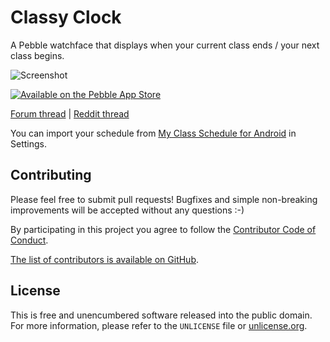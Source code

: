 # Classy Clock

A Pebble watchface that displays when your current class ends / your next class begins.

![Screenshot](https://files.app.net/nk5wM4y9.png)

[![Available on the Pebble App Store](http://pblweb.com/badge/52fd08542ace7afe350001de/orange/medium)](http://pblweb.com/appstore/52fd08542ace7afe350001de)

[Forum thread](http://forums.getpebble.com/discussion/11218/watchface-sdk-2-0-classy-clock-a-watchface-for-students-time-to-next-class) | [Reddit thread](https://pay.reddit.com/r/pebble/comments/1xtkcy/watch_face20_classy_clock_a_watchface_for/)

You can import your schedule from [My Class Schedule for Android](http://www.my-class-schedule.com/) in Settings.

## Contributing

Please feel free to submit pull requests!
Bugfixes and simple non-breaking improvements will be accepted without any questions :-)

By participating in this project you agree to follow the [Contributor Code of Conduct](http://contributor-covenant.org/version/1/2/0/).

[The list of contributors is available on GitHub](https://codeberg.org/valpackett/classyclock/graphs/contributors).

## License

This is free and unencumbered software released into the public domain.  
For more information, please refer to the `UNLICENSE` file or [unlicense.org](http://unlicense.org).
